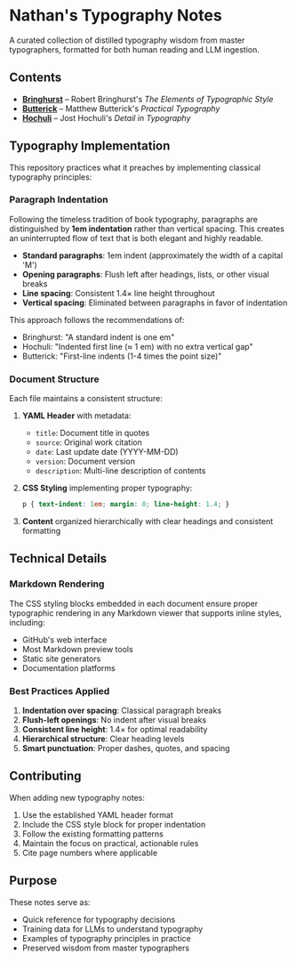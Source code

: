 # Nathan's Typography Notes

A curated collection of distilled typography wisdom from master typographers, formatted for both human reading and LLM ingestion.

## Contents

- **[Bringhurst](bringhurst.md)** – Robert Bringhurst's *The Elements of Typographic Style*
- **[Butterick](butterick.md)** – Matthew Butterick's *Practical Typography*
- **[Hochuli](hochuli.md)** – Jost Hochuli's *Detail in Typography*

## Typography Implementation

This repository practices what it preaches by implementing classical typography principles:

### Paragraph Indentation

Following the timeless tradition of book typography, paragraphs are distinguished by **1em indentation** rather than vertical spacing. This creates an uninterrupted flow of text that is both elegant and highly readable.

- **Standard paragraphs**: 1em indent (approximately the width of a capital 'M')
- **Opening paragraphs**: Flush left after headings, lists, or other visual breaks
- **Line spacing**: Consistent 1.4× line height throughout
- **Vertical spacing**: Eliminated between paragraphs in favor of indentation

This approach follows the recommendations of:
- Bringhurst: "A standard indent is one em"
- Hochuli: "Indented first line (≈ 1 em) with no extra vertical gap"
- Butterick: "First-line indents (1-4 times the point size)"

### Document Structure

Each file maintains a consistent structure:

1. **YAML Header** with metadata:
   - `title`: Document title in quotes
   - `source`: Original work citation
   - `date`: Last update date (YYYY-MM-DD)
   - `version`: Document version
   - `description`: Multi-line description of contents

2. **CSS Styling** implementing proper typography:
   ```css
   p { text-indent: 1em; margin: 0; line-height: 1.4; }
   ```

3. **Content** organized hierarchically with clear headings and consistent formatting

## Technical Details

### Markdown Rendering

The CSS styling blocks embedded in each document ensure proper typographic rendering in any Markdown viewer that supports inline styles, including:
- GitHub's web interface
- Most Markdown preview tools
- Static site generators
- Documentation platforms

### Best Practices Applied

1. **Indentation over spacing**: Classical paragraph breaks
2. **Flush-left openings**: No indent after visual breaks
3. **Consistent line height**: 1.4× for optimal readability
4. **Hierarchical structure**: Clear heading levels
5. **Smart punctuation**: Proper dashes, quotes, and spacing

## Contributing

When adding new typography notes:

1. Use the established YAML header format
2. Include the CSS style block for proper indentation
3. Follow the existing formatting patterns
4. Maintain the focus on practical, actionable rules
5. Cite page numbers where applicable

## Purpose

These notes serve as:
- Quick reference for typography decisions
- Training data for LLMs to understand typography
- Examples of typography principles in practice
- Preserved wisdom from master typographers
